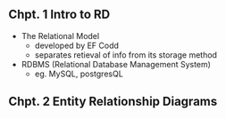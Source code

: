 ## Chpt. 1 Intro to RD
- The Relational Model
    - developed by EF Codd
    - separates retieval of info from its storage method
- RDBMS (Relational Database Management System)
    - eg. MySQL, postgresQL
## Chpt. 2 Entity Relationship Diagrams